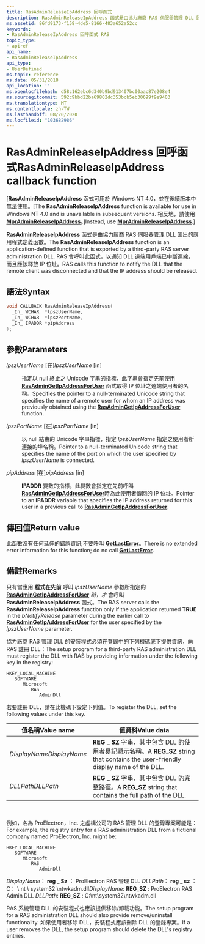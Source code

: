 ```yaml
---
title: RasAdminReleaseIpAddress 回呼函式
description: RasAdminReleaseIpAddress 函式是由協力廠商 RAS 伺服器管理 DLL 匯出的應用程式定義函數。
ms.assetid: 86fd9173-f158-4de5-8166-483a652a52cc
keywords:
- RasAdminReleaseIpAddress 回呼函式 RAS
topic_type:
- apiref
api_name:
- RasAdminReleaseIpAddress
api_type:
- UserDefined
ms.topic: reference
ms.date: 05/31/2018
api_location: ''
ms.openlocfilehash: d58c162ebc6d340b9bd913407bc00aac87e208e4
ms.sourcegitcommit: 592c9bbd22ba69802dc353bcb5eb30699f9e9403
ms.translationtype: MT
ms.contentlocale: zh-TW
ms.lasthandoff: 08/20/2020
ms.locfileid: "103682986"
---
```

# <a name="rasadminreleaseipaddress-callback-function"></a><span data-ttu-id="ffda7-104">RasAdminReleaseIpAddress 回呼函式</span><span class="sxs-lookup"><span data-stu-id="ffda7-104">RasAdminReleaseIpAddress callback function</span></span>

<span data-ttu-id="ffda7-105">\[**RasAdminReleaseIpAddress** 函式可用於 Windows NT 4.0，並在後續版本中無法使用。</span><span class="sxs-lookup"><span data-stu-id="ffda7-105">\[The **RasAdminReleaseIpAddress** function is available for use in Windows NT 4.0 and is unavailable in subsequent versions.</span></span> <span data-ttu-id="ffda7-106">相反地，請使用 [**MprAdminReleaseIpAddress**](/windows/desktop/api/Mprapi/nf-mprapi-mpradminreleaseipaddress)。\]</span><span class="sxs-lookup"><span data-stu-id="ffda7-106">Instead, use [**MprAdminReleaseIpAddress**](/windows/desktop/api/Mprapi/nf-mprapi-mpradminreleaseipaddress).\]</span></span>

<span data-ttu-id="ffda7-107">**RasAdminReleaseIpAddress** 函式是由協力廠商 RAS 伺服器管理 DLL 匯出的應用程式定義函數。</span><span class="sxs-lookup"><span data-stu-id="ffda7-107">The **RasAdminReleaseIpAddress** function is an application-defined function that is exported by a third-party RAS server administration DLL.</span></span> <span data-ttu-id="ffda7-108">RAS 會呼叫此函式，以通知 DLL 遠端用戶端已中斷連線，而且應該釋放 IP 位址。</span><span class="sxs-lookup"><span data-stu-id="ffda7-108">RAS calls this function to notify the DLL that the remote client was disconnected and that the IP address should be released.</span></span>

## <a name="syntax"></a><span data-ttu-id="ffda7-109">語法</span><span class="sxs-lookup"><span data-stu-id="ffda7-109">Syntax</span></span>


```C++
void CALLBACK RasAdminReleaseIpAddress(
  _In_ WCHAR  *lpszUserName,
  _In_ WCHAR  *lpszPortName,
  _In_ IPADDR *pipAddress
);
```



## <a name="parameters"></a><span data-ttu-id="ffda7-110">參數</span><span class="sxs-lookup"><span data-stu-id="ffda7-110">Parameters</span></span>

<dl> <dt>

<span data-ttu-id="ffda7-111">*lpszUserName* \[在\]</span><span class="sxs-lookup"><span data-stu-id="ffda7-111">*lpszUserName* \[in\]</span></span>
</dt> <dd>

<span data-ttu-id="ffda7-112">指定以 null 終止之 Unicode 字串的指標，此字串會指定先前使用 [**RasAdminGetIpAddressForUser**](rasadmingetipaddressforuser.md) 函式取得 IP 位址之遠端使用者的名稱。</span><span class="sxs-lookup"><span data-stu-id="ffda7-112">Specifies the pointer to a null-terminated Unicode string that specifies the name of a remote user for whom an IP address was previously obtained using the [**RasAdminGetIpAddressForUser**](rasadmingetipaddressforuser.md) function.</span></span>

</dd> <dt>

<span data-ttu-id="ffda7-113">*lpszPortName* \[在\]</span><span class="sxs-lookup"><span data-stu-id="ffda7-113">*lpszPortName* \[in\]</span></span>
</dt> <dd>

<span data-ttu-id="ffda7-114">以 null 結束的 Unicode 字串指標，指定 *lpszUserName* 指定之使用者所連接的埠名稱。</span><span class="sxs-lookup"><span data-stu-id="ffda7-114">Pointer to a null-terminated Unicode string that specifies the name of the port on which the user specified by *lpszUserName* is connected.</span></span>

</dd> <dt>

<span data-ttu-id="ffda7-115">*pipAddress* \[在\]</span><span class="sxs-lookup"><span data-stu-id="ffda7-115">*pipAddress* \[in\]</span></span>
</dt> <dd>

<span data-ttu-id="ffda7-116">**IPADDR** 變數的指標，此變數會指定在先前呼叫 [**RasAdminGetIpAddressForUser**](rasadmingetipaddressforuser.md)時為此使用者傳回的 IP 位址。</span><span class="sxs-lookup"><span data-stu-id="ffda7-116">Pointer to an **IPADDR** variable that specifies the IP address returned for this user in a previous call to [**RasAdminGetIpAddressForUser**](rasadmingetipaddressforuser.md).</span></span>

</dd> </dl>

## <a name="return-value"></a><span data-ttu-id="ffda7-117">傳回值</span><span class="sxs-lookup"><span data-stu-id="ffda7-117">Return value</span></span>

<span data-ttu-id="ffda7-118">此函數沒有任何延伸的錯誤資訊;不要呼叫 [**GetLastError**](/windows/win32/api/errhandlingapi/nf-errhandlingapi-getlasterror)。</span><span class="sxs-lookup"><span data-stu-id="ffda7-118">There is no extended error information for this function; do no call [**GetLastError**](/windows/win32/api/errhandlingapi/nf-errhandlingapi-getlasterror).</span></span>

## <a name="remarks"></a><span data-ttu-id="ffda7-119">備註</span><span class="sxs-lookup"><span data-stu-id="ffda7-119">Remarks</span></span>

<span data-ttu-id="ffda7-120">只有當應用 **程式在先前** 呼叫 *lpszUserName* 參數所指定的 [**RasAdminGetIpAddressForUser**](rasadmingetipaddressforuser.md) *時，才* 會呼叫 **RasAdminReleaseIpAddress** 函式。</span><span class="sxs-lookup"><span data-stu-id="ffda7-120">The RAS server calls the **RasAdminReleaseIpAddress** function only if the application returned **TRUE** in the *bNotifyRelease* parameter during the earlier call to [**RasAdminGetIpAddressForUser**](rasadmingetipaddressforuser.md) for the user specified by the *lpszUserName* parameter.</span></span>

<span data-ttu-id="ffda7-121">協力廠商 RAS 管理 DLL 的安裝程式必須在登錄中的下列機碼底下提供資訊，向 RAS 註冊 DLL：</span><span class="sxs-lookup"><span data-stu-id="ffda7-121">The setup program for a third-party RAS administration DLL must register the DLL with RAS by providing information under the following key in the registry:</span></span>

```
HKEY_LOCAL_MACHINE
   SOFTWARE
      Microsoft
         RAS
            AdminDll
```

<span data-ttu-id="ffda7-122">若要註冊 DLL，請在此機碼下設定下列值。</span><span class="sxs-lookup"><span data-stu-id="ffda7-122">To register the DLL, set the following values under this key.</span></span>



| <span data-ttu-id="ffda7-123">值名稱</span><span class="sxs-lookup"><span data-stu-id="ffda7-123">Value name</span></span>    | <span data-ttu-id="ffda7-124">值資料</span><span class="sxs-lookup"><span data-stu-id="ffda7-124">Value data</span></span>                                                                    |
|---------------|-------------------------------------------------------------------------------|
| <span data-ttu-id="ffda7-125">*DisplayName*</span><span class="sxs-lookup"><span data-stu-id="ffda7-125">*DisplayName*</span></span> | <span data-ttu-id="ffda7-126">**REG \_ SZ** 字串，其中包含 DLL 的使用者易記顯示名稱。</span><span class="sxs-lookup"><span data-stu-id="ffda7-126">A **REG\_SZ** string that contains the user-friendly display name of the DLL.</span></span> |
| <span data-ttu-id="ffda7-127">*DLLPath*</span><span class="sxs-lookup"><span data-stu-id="ffda7-127">*DLLPath*</span></span>     | <span data-ttu-id="ffda7-128">**REG \_ SZ** 字串，其中包含 DLL 的完整路徑。</span><span class="sxs-lookup"><span data-stu-id="ffda7-128">A **REG\_SZ** string that contains the full path of the DLL.</span></span>                  |



 

<span data-ttu-id="ffda7-129">例如，名為 ProElectron，Inc. 之虛構公司的 RAS 管理 DLL 的登錄專案可能是：</span><span class="sxs-lookup"><span data-stu-id="ffda7-129">For example, the registry entry for a RAS administration DLL from a fictional company named ProElectron, Inc. might be:</span></span>

```
HKEY_LOCAL_MACHINE
   SOFTWARE
      Microsoft
         RAS
            AdminDll
```

<span data-ttu-id="ffda7-130">*DisplayName*： **reg \_ Sz** ： ProElectron RAS 管理 DLL *DLLPath*： **reg \_ sz** ： C： \\ nt \\ system32 \\ntwkadm.dll</span><span class="sxs-lookup"><span data-stu-id="ffda7-130">*DisplayName*: **REG\_SZ** : ProElectron RAS Admin DLL *DLLPath*: **REG\_SZ** : C:\\nt\\system32\\ntwkadm.dll</span></span>

<span data-ttu-id="ffda7-131">RAS 系統管理 DLL 的安裝程式也應該提供移除/卸載功能。</span><span class="sxs-lookup"><span data-stu-id="ffda7-131">The setup program for a RAS administration DLL should also provide remove/uninstall functionality.</span></span> <span data-ttu-id="ffda7-132">如果使用者移除 DLL，安裝程式應該刪除 DLL 的登錄專案。</span><span class="sxs-lookup"><span data-stu-id="ffda7-132">If a user removes the DLL, the setup program should delete the DLL's registry entries.</span></span>

 

 